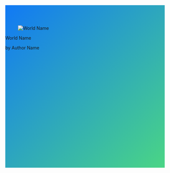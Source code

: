 <script src="https://cdnjs.cloudflare.com/ajax/libs/Swiper/6.4.9/swiper-bundle.min.js" crossorigin="anonymous"></script>
<link rel="stylesheet" href="https://cdnjs.cloudflare.com/ajax/libs/Swiper/6.4.9/swiper-bundle.css" crossorigin="anonymous" />

<style>
  
  .featured-container {
      /* used https://www.css-gradient.com/ */ 
    background: linear-gradient(to right bottom, rgb(17, 121, 245), rgb(74, 213, 133));
  }

  .swiper-container {
    width: 100%;
    padding-top: 50px;
    padding-bottom: 50px;
  }
  .swiper-slide {
    background-position: center;
    background-size: cover;
    width: 400px;
    height: 400px;
  }  
</style>

<!-- Slider main container -->
<div class="swiper-container featured-container">
  <!-- Additional required wrapper -->
  <div class="swiper-wrapper">
    <!-- Slides -->
    <div class="swiper-slide">
      <div class="card">
        <div class="card-image">
          <figure class="image is-4by3">
            <img data-type='thumbnail' src="https://via.placeholder.com/128x128" alt="World Name">
          </figure>
        </div>
        <div class="card-content p-3">
          <p data-type='worldname' class="title is-6">World Name</p>
          <p data-type='authorname' class="subtitle is-6">by Author Name</p>  
        </div>
      </div>
    </div>

<!--
    <div class="swiper-slide">
    </div>
-->

  </div>
  <!-- If we need pagination -->
  <div class="swiper-pagination"></div>
  <!-- Add Arrows -->
  <div class="swiper-button-next"></div>
  <div class="swiper-button-prev"></div>
</div>

<script>
$(".swiper-container").hide();//hide template at start.
$(".swiper-slide").hide();//hide template at start.

//$().ready(function(){
var initFeatured=(function(){

function getFeatured()
{
  let baseUrl = "https://koduworlds.azurewebsites.net/search"
  let urlArgs= "?first="+parseInt(Math.random()*100)+"&count=7&sortBy=downloads"
  url=baseUrl+urlArgs
  
  $.get( url, function( data ) {
      for(world of data)
      {
          //copy first item (template)
          let item=$(".swiper-slide").first().clone();
          //and fill it in with world data
          item.find("[data-type='worldname']").text(world.Name);
          item.find("[data-type='authorname']").text("by "+world.Creator);
          item.find("[data-type='thumbnail']").attr("src","https://koduworlds.azurewebsites.net/thumbnail/"+world.WorldId)
          item.show();//defaults to hidden so show.

          item.on("click",function(e){
              console.log(e.currentTarget)
              //$(".world-item").removeClass("zoom")
              $(".modal").addClass("is-active")
              $(".modal-card").html($(e.currentTarget).html())
          })

          $(".swiper-wrapper").append(item );
      }
      
      var swiper = new Swiper('.swiper-container', {
        effect: 'coverflow',
        grabCursor: true,
        centeredSlides: true,
        slidesPerView: 'auto',
        coverflowEffect: {
          rotate: 50,
          stretch: 0,
          depth: 100,
          modifier: 1,
          slideShadows: false,
        },
        keyboard: {
          enabled: true,
        },        
        pagination: {
          el: '.swiper-pagination',
        },
      });
      
      //unhide feature container now.
      $(".swiper-container").show();
  });
}
getFeatured()
    
});


</script>
